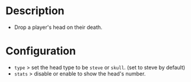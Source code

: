 # Description
- Drop a player's head on their death.

# Configuration
- `type` > set the head type to be `steve` or `skull`. (set to steve by default)
- `stats` > disable or enable to show the head's number.
